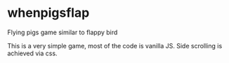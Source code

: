 # whenpigsflap
Flying pigs game similar to flappy bird

This is a very simple game, most of the code is vanilla JS.  Side scrolling is achieved via css.
